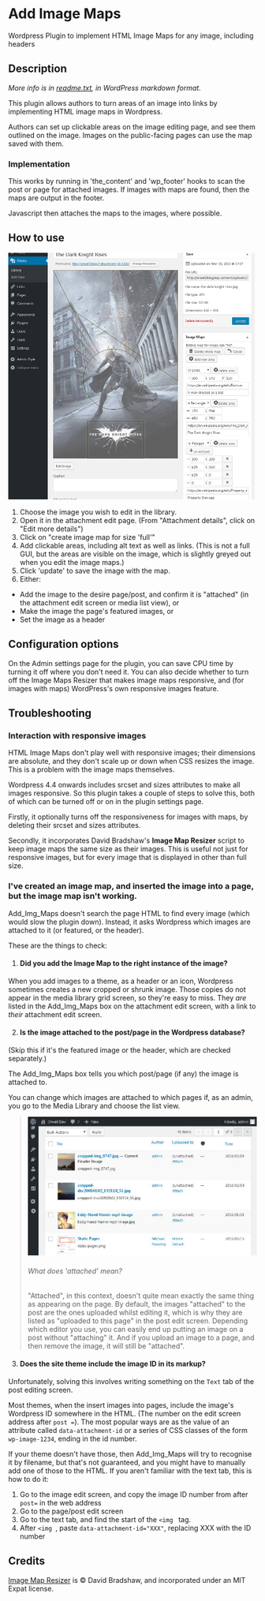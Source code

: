 # Add Image Maps ###

Wordpress Plugin to implement HTML Image Maps for any image, including headers

## Description

*More info is in [readme.txt](readme.txt), in WordPress markdown format.*

This plugin allows authors to turn areas of an image into links by implementing 
HTML image maps in Wordpress.

Authors can set up clickable areas on the image editing page, and see 
them outlined on the image. Images on the public-facing pages can use the
map saved with them.

### Implementation

This works by running in 'the_content' and 'wp_footer' hooks to scan the post or
page for attached images. If images with maps are found, then the maps are
output in the footer. 

Javascript then attaches the maps to the images, where possible.

## How to use

![Example of Add_Img_Maps in use](assets/screenshot-1.jpg)

1. Choose the image you wish to edit in the library. 
1. Open it in the attachment edit page. (From "Attachment details", click on "Edit more details")
1. Click on "create image map for size 'full'"
1. Add clickable areas, including alt text as well as links. (This is not a full GUI, but the areas are visible on the image, which is slightly greyed out when
you edit the image maps.)
1. Click 'update' to save the image with the map.
1. Either:
  * Add the image to the desire page/post, and confirm it is "attached" (in the attachment edit screen or media list view), or
  * Make the image the page's featured images, or
  * Set the image as a header
  
## Configuration options

On the Admin settings page for the plugin, you can save CPU time by turning it 
off where you don't need it. You can also decide whether to turn off the Image 
Maps Resizer that makes image maps responsive, and (for images with maps)
WordPress's own responsive images feature.

  ## Troubleshooting

### Interaction with responsive images ##

HTML Image Maps don't play well with responsive images; their dimensions are absolute, and they don't scale up or down when CSS resizes the image. This is a problem with the image maps themselves. 

Wordpress 4.4 onwards includes srcset and sizes attributes to make all images
responsive. So this plugin takes a couple of steps to solve this, both of which
can be turned off or on in the plugin settings page.

Firstly, it optionally turns off the responsiveness for images with maps, by
deleting their srcset and sizes attributes.

Secondly, it incorporates David Bradshaw's __Image Map Resizer__ script to keep
image maps the same size as their images. This is useful not just for responsive
images, but for every image that is displayed in other than full size.  
  
  
### I've created an image map, and inserted the image into a page, but the image map isn't working.

Add_Img_Maps doesn't search the page HTML to find every image (which would slow the plugin down). Instead, it asks Wordpress which images are attached to it (or featured, or the header).

These are the things to check:

1. #### Did you add the Image Map to the right instance of the image?

When you add images to a theme, as a header or an icon, Wordpress sometimes creates a new cropped or shrunk image. Those copies do not appear in the media library grid screen, so they're easy to miss. They *are* listed in the Add_Img_Maps box on the attachment edit screen, with a link to *their* attachment edit screen.

2. #### Is the image attached to the post/page in the Wordpress database?

(Skip this if it's the featured image or the header, which are checked separately.)

The Add_Img_Maps box tells you which post/page (if any) the image is attached to. 

You can change which images are attached to which pages if, as an admin, you go to the Media Library and choose the list view.

> ![Example of Media Library screen in list mode](assets/screengrab_attach.jpg)
> ###### What does 'attached' mean?
> "Attached", in this context, doesn't quite mean exactly the same thing as appearing on the page. By default, the 
> images "attached" to the post are the ones uploaded whilst editing it,
> which is why they are listed as "uploaded to this page" in 
> the post edit screen. Depending which editor you use, you can easily end up putting an image on a post without 
> "attaching" it. And if you upload an image to a page, and then remove the image, it will still be "attached".

3. #### Does the site theme include the image ID in its markup?

Unfortunately, solving this involves writing something on the `Text` tab of the post editing screen.

Most themes, when the insert images into pages, include the image's Wordpress ID somewhere in the HTML. (The number on the edit screen address after `post =`). The most popular ways are as the value of an attribute called `data-attachment-id` or a series of CSS classes of the form `wp-image-1234`, ending in the id number.

If your theme doesn't have those, then Add_Img_Maps will try to recognise it by filename, but that's not guaranteed, and you might have to manually add one of those to the HTML. If you aren't familiar with the text tab, this is how to do it:

  1. Go to the image edit screen, and copy the image ID number from after `post=` in the web address
  2. Go to the page/post edit screen
  3. Go to the text tab, and find the start of the `<img ` tag.
  4. After `<img `, paste ` data-attachment-id="XXX" `, replacing XXX with the ID number 

## Credits ##

[Image Map Resizer](https://github.com/davidjbradshaw/image-map-resizer) is 
&copy; David Bradshaw, and incorporated under an MIT Expat license.

